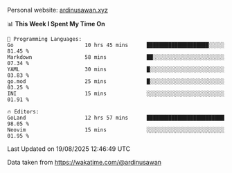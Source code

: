 Personal website: [ardinusawan.xyz](https://ardinusawan.xyz)

<!--START_SECTION:waka-->
📊 **This Week I Spent My Time On** 

```text
💬 Programming Languages: 
Go                       10 hrs 45 mins      ████████████████████░░░░░   81.45 % 
Markdown                 58 mins             ██░░░░░░░░░░░░░░░░░░░░░░░   07.34 % 
YAML                     30 mins             █░░░░░░░░░░░░░░░░░░░░░░░░   03.83 % 
go.mod                   25 mins             █░░░░░░░░░░░░░░░░░░░░░░░░   03.25 % 
INI                      15 mins             ░░░░░░░░░░░░░░░░░░░░░░░░░   01.91 % 

🔥 Editors: 
GoLand                   12 hrs 57 mins      █████████████████████████   98.05 % 
Neovim                   15 mins             ░░░░░░░░░░░░░░░░░░░░░░░░░   01.95 % 
```


 Last Updated on 19/08/2025 12:46:49 UTC
<!--END_SECTION:waka-->
Data taken from https://wakatime.com/@ardinusawan
